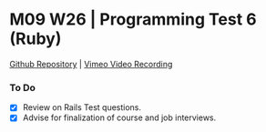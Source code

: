 # M09 W26 | Programming Test 6 (Ruby)
[Github Repository](https://github.com/Alfredo08/Cohort-June-12-2023/tree/main/W26M09%20-%20Programming%20Test%206%20(Ruby)) | [Vimeo Video Recording](https://vimeo.com/892945200/11576ea50f?share=copy)

### To Do

- [x] Review on Rails Test questions.
- [x] Advise for finalization of course and job interviews.